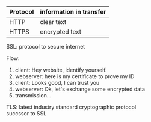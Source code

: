 |Protocol|information in transfer|
|---|---|
|HTTP|clear text|
|HTTPS|encrypted text|

SSL: protocol to secure internet  

Flow:
1. client: Hey website, identify yourself.
2. webserver: here is my certificate to prove my ID
3. client: Looks good, I can trust you
4. webserver: Ok, let's exchange some encrypted data
5. transmission...

TLS: latest industry standard cryptographic protocol  
succssor to SSL  





